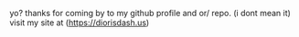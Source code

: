 yo? thanks for coming by to my github profile and or/ repo. (i dont mean it)
visit my site at (https://diorisdash.us)
